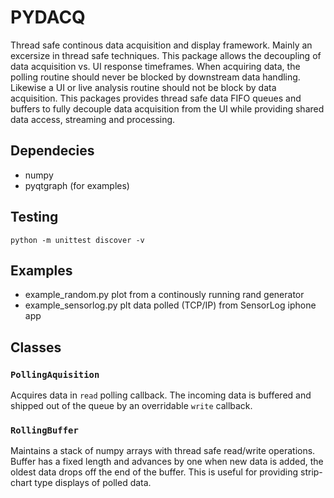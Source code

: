 # PYDACQ 
Thread safe continous data acquisition and display framework.
Mainly an excersize in thread safe techniques.
This package allows the decoupling of data acquisition vs. UI response timeframes.
When acquiring data, the polling routine should never be blocked by downstream data handling. Likewise a UI or live analysis routine should not be block by data acquisition.
This packages provides thread safe data FIFO queues and buffers to fully decouple data acquisition from the UI while providing shared data access, streaming and processing.

## Dependecies

* numpy
* pyqtgraph (for examples)
 
## Testing

`python -m unittest discover -v`

## Examples

* example_random.py plot from a continously running rand generator
* example_sensorlog.py plt data polled (TCP/IP) from SensorLog iphone app

## Classes

### `PollingAquisition` 
Acquires data in `read` polling callback. The incoming data is buffered and shipped out of the queue by an overridable `write` callback.

### `RollingBuffer`
Maintains a stack of numpy arrays with thread safe read/write operations. Buffer has a fixed length and advances by one when new data is added, the oldest data drops off the end of the buffer. 
This is useful for providing strip-chart type displays of polled data.  

